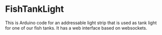 # FishTankLight
This is Arduino code for an addressable light strip that is used as tank light for one of our fish tanks.
It has a web interface based on websockets.
